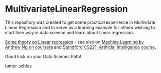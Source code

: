 # MultivariateLinearRegression

This repository was created to get some practical experience in Multivriate Linear Regression and to serve as a learning example for others wishing to start their way in data science and learn about linear regression.

[Some theory on Linear regression](https://en.wikipedia.org/wiki/Linear_regression) - see also on [Machine Learning by Andrew Ng on coursera](https://www.coursera.org/learn/machine-learning) and [Standford CS221: Artificial Intelligence course](http://web.stanford.edu/class/cs221/).

Good luck on your Data Scienec Path!


[tomer-schles](https://github.com/tomer-schles)
